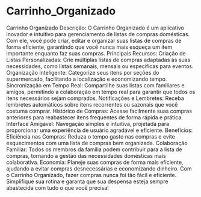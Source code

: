 # Carrinho_Organizado
 Carrinho Organizado Descrição: O Carrinho Organizado é um aplicativo inovador e intuitivo para gerenciamento de listas de compras domésticas. Com ele, você pode criar, editar e organizar suas listas de compras de forma eficiente, garantindo que você nunca mais esqueça um item importante enquanto faz suas compras.  Principais Recursos:  Criação de Listas Personalizadas: Crie múltiplas listas de compras adaptadas às suas necessidades, como listas semanais, mensais ou específicas para eventos. Organização Inteligente: Categorize seus itens por seções do supermercado, facilitando a localização e economizando tempo. Sincronização em Tempo Real: Compartilhe suas listas com familiares e amigos, permitindo a colaboração em tempo real para garantir que todos os itens necessários sejam comprados. Notificações e Lembretes: Receba lembretes automáticos sobre itens recorrentes ou sazonais que você costuma comprar. Histórico de Compras: Acesse facilmente suas compras anteriores para reabastecer itens frequentes de forma rápida e prática. Interface Amigável: Navegação simples e intuitiva, projetada para proporcionar uma experiência de usuário agradável e eficiente. Benefícios:  Eficiência nas Compras: Reduza o tempo gasto nas compras e evite esquecimentos com uma lista de compras bem organizada. Colaboração Familiar: Todos os membros da família podem contribuir para a lista de compras, tornando a gestão das necessidades domésticas mais colaborativa. Economia: Planeje suas compras de forma mais eficiente, ajudando a evitar compras desnecessárias e economizando dinheiro. Com o Carrinho Organizado, fazer compras nunca foi tão fácil e eficiente. Simplifique sua rotina e garanta que sua despensa esteja sempre abastecida com tudo o que você precisa!
